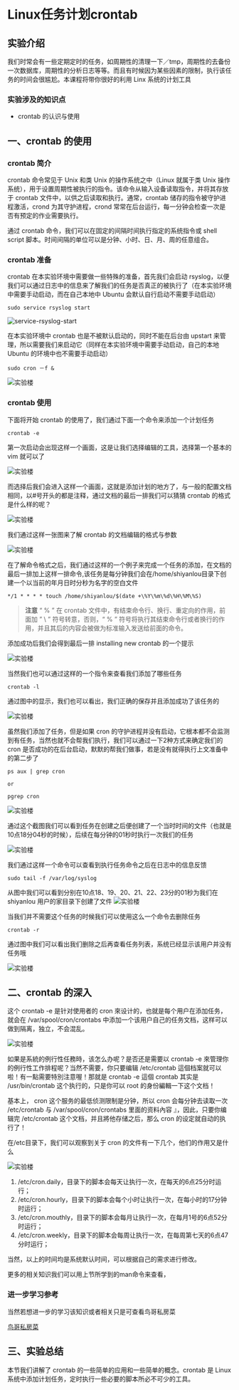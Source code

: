 # Linux任务计划crontab

## 实验介绍

我们时常会有一些定期定时的任务，如周期性的清理一下／tmp，周期性的去备份一次数据库，周期性的分析日志等等。而且有时候因为某些因素的限制，执行该任务的时间会很尴尬。本课程将带你很好的利用 Linx 系统的计划工具

### 实验涉及的知识点
- crontab 的认识与使用

## 一、crontab 的使用

### crontab 简介

crontab 命令常见于 Unix 和类 Unix 的操作系统之中（Linux 就属于类 Unix 操作系统），用于设置周期性被执行的指令。该命令从输入设备读取指令，并将其存放于 crontab 文件中，以供之后读取和执行。通常，crontab 储存的指令被守护进程激活，crond 为其守护进程，crond 常常在后台运行，每一分钟会检查一次是否有预定的作业需要执行。

通过 crontab 命令，我们可以在固定的间隔时间执行指定的系统指令或 shell　script 脚本。时间间隔的单位可以是分钟、小时、日、月、周的任意组合。

### crontab 准备

crontab 在本实验环境中需要做一些特殊的准备，首先我们会启动 rsyslog，以便我们可以通过日志中的信息来了解我们的任务是否真正的被执行了（在本实验环境中需要手动启动，而在自己本地中 Ubuntu 会默认自行启动不需要手动启动）

```
sudo service rsyslog start
```

![service-rsyslog-start](https://dn-simplecloud.qbox.me/1135081468201394787-wm)

在本实验环境中 crontab 也是不被默认启动的，同时不能在后台由 upstart 来管理，所以需要我们来启动它（同样在本实验环境中需要手动启动，自己的本地  Ubuntu 的环境中也不需要手动启动）

```
sudo cron －f &
```

![实验楼](https://dn-simplecloud.qbox.me/1135081468201736132-wm)

### crontab 使用

下面将开始 crontab 的使用了，我们通过下面一个命令来添加一个计划任务

```
crontab -e
```

第一次启动会出现这样一个画面，这是让我们选择编辑的工具，选择第一个基本的 vim 就可以了

![实验楼](https://dn-simplecloud.qbox.me/1135081468201990806-wm)

而选择后我们会进入这样一个画面，这就是添加计划的地方了，与一般的配置文档相同，以#号开头的都是注释，通过文档的最后一排我们可以猜猜 crontab 的格式是什么样的呢？

![实验楼](https://dn-simplecloud.qbox.me/1135081468202029108-wm)

我们通过这样一张图来了解 crontab 的文档编辑的格式与参数

![实验楼](https://dn-simplecloud.qbox.me/1135081468202503630-wm)

在了解命令格式之后，我们通过这样的一个例子来完成一个任务的添加，在文档的最后一排加上这样一排命令,该任务是每分钟我们会在/home/shiyanlou目录下创建一个以当前的年月日时分秒为名字的空白文件

```
*/1 * * * * touch /home/shiyanlou/$(date +\%Y\%m\%d\%H\%M\%S)
```

>**注意**
“ % ” 在 crontab 文件中，有结束命令行、换行、重定向的作用，前面加 ” \ ” 符号转意，否则，“ % ” 符号将执行其结束命令行或者换行的作用，并且其后的内容会被做为标准输入发送给前面的命令。

添加成功后我们会得到最后一排 installing new crontab 的一个提示

![实验楼](https://dn-simplecloud.qbox.me/1135081468203483143-wm)

当然我们也可以通过这样的一个指令来查看我们添加了哪些任务

```
crontab -l
```

通过图中的显示，我们也可以看出，我们正确的保存并且添加成功了该任务的

![实验楼](https://dn-simplecloud.qbox.me/1135081468204230683-wm)

虽然我们添加了任务，但是如果 cron 的守护进程并没有启动，它根本都不会监测到有任务，当然也就不会帮我们执行，我们可以通过一下2种方式来确定我们的 cron 是否成功的在后台启动，默默的帮我们做事，若是没有就得执行上文准备中的第二步了

```
ps aux | grep cron

or

pgrep cron
```

![实验楼](https://dn-simplecloud.qbox.me/1135081468207355824-wm)

通过这个截图我们可以看到任务在创建之后便创建了一个当时时间的文件（也就是10点18分04秒的时候），后续在每分钟的01秒时执行一次我们的任务

![实验楼](https://dn-simplecloud.qbox.me/1135081468203600376-wm)

我们通过这样一个命令可以查看到执行任务命令之后在日志中的信息反馈

```
sudo tail -f /var/log/syslog
```

从图中我们可以看到分别在10点18、19、20、21、22、23分的01秒为我们在 shiyanlou 用户的家目录下创建了文件
![实验楼](https://dn-simplecloud.qbox.me/1135081468203801748-wm)

当我们并不需要这个任务的时候我们可以使用这么一个命令去删除任务

```
crontab -r
```

通过图中我们可以看出我们删除之后再查看任务列表，系统已经显示该用户并没有任务哦

![实验楼](https://dn-simplecloud.qbox.me/1135081468204435263-wm)

## 二、crontab 的深入

这个 crontab -e 是针对使用者的 cron 來设计的，也就是每个用户在添加任务，就会在 /var/spool/cron/crontabs 中添加一个该用户自己的任务文档，这样可以做到隔离，独立，不会混乱。

![实验楼](https://dn-simplecloud.qbox.me/1135081468206283987-wm)

如果是系統的例行性任務時，该怎么办呢？是否还是需要以 crontab -e 來管理你的例行性工作排程呢？当然不需要，你只要编辑 /etc/crontab 這個档案就可以啦！有一點需要特別注意喔！那就是 crontab -e 這個 crontab 其实是 /usr/bin/crontab 这个执行的，只是你可以 root 的身份編輯一下这个文档！

基本上， cron 这个服务的最低侦测限制是分钟，所以 cron 会每分钟去读取一次 /etc/crontab 与 /var/spool/cron/crontabs 里面的资料內容 』，因此，只要你编辑完 /etc/crontab 这个文档，并且將他存储之后，那么 cron 的设定就自动的执行了！

在/etc目录下，我们可以观察到关于 cron 的文件有一下几个，他们的作用又是什么

![实验楼](https://dn-simplecloud.qbox.me/1135081468206856712-wm)

1. /etc/cron.daily，目录下的脚本会每天让执行一次，在每天的6点25分时运行；
2. /etc/cron.hourly，目录下的脚本会每个小时让执行一次，在每小时的17分钟时运行；
3. /etc/cron.mouthly，目录下的脚本会每月让执行一次，在每月1号的6点52分时运行；
4. /etc/cron.weekly，目录下的脚本会每周让执行一次，在每周第七天的6点47分时运行；

当然，以上的时间均是系统默认时间，可以根据自己的需求进行修改。

更多的相关知识我们可以用上节所学到的man命令来查看，

### 进一步学习参考

当然若想进一步的学习该知识或者相关只是可查看鸟哥私房菜

[鸟哥私房菜](http://linux.vbird.org/linux_basic/0430cron.php)

## 三、实验总结

本节我们讲解了 crontab 的一些简单的应用和一些简单的概念。crontab 是 Linux 系统中添加计划任务，定时执行一些必要的脚本所必不可少的工具。

